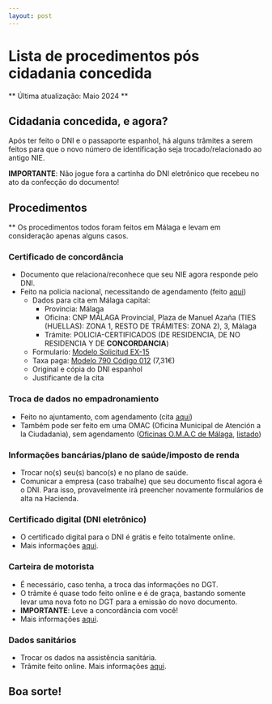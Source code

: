 ```yaml
---
layout: post
---
```

# Lista de procedimentos pós cidadania concedida

** Última atualização: Maio 2024 **

## Cidadania concedida, e agora?

Após ter feito o DNI e o passaporte espanhol, há alguns trâmites a serem feitos para que o novo número de identificação seja trocado/relacionado ao antigo NIE.

**IMPORTANTE**: Não jogue fora a cartinha do DNI eletrônico que recebeu no ato da confecção do documento!


## Procedimentos

** Os procedimentos todos foram feitos em Málaga e levam em consideração apenas alguns casos.

### Certificado de concordância

- Documento que relaciona/reconhece que seu NIE agora responde pelo DNI. 
- Feito na policia nacional, necessitando de agendamento (feito [aqui](https://icp.administracionelectronica.gob.es/icpco/citar?p=29&locale=es))
  - Dados para cita em Málaga capital:
    - Provincia: Málaga
    - Oficina: CNP MÁLAGA Provincial, Plaza de Manuel Azaña (TIES (HUELLAS): ZONA 1, RESTO DE TRÁMITES: ZONA 2), 3, Málaga
    - Trámite: POLICIA-CERTIFICADOS (DE RESIDENCIA, DE NO RESIDENCIA Y DE **CONCORDANCIA**)
  - Formulario: [Modelo Solicitud EX-15](https://www.inclusion.gob.es/web/migraciones/informacion-util/modelos-de-solicitud)
  - Taxa paga: [Modelo 790 Código 012](https://sede.policia.gob.es:38089/Tasa790_012/) (7,31€)
  - Original e cópia do DNI espanhol
  - Justificante de la cita

### Troca de dados no empadronamiento

- Feito no ajuntamento, com agendamento (cita [aqui](https://sede.malaga.eu/es/tramitacion/tramites-destacados/detalle-del-tramite/index.html?id=103&tipoVO=5))
- Também pode ser feito em uma OMAC (Oficina Municipal de Atención a la Ciudadania), sem agendamento ([Oficinas O.M.A.C de Málaga](https://saic.malaga.eu/oficinas-o.m.a.c./), [listado](https://www.malaga.eu/la-ciudad/instalaciones-y-espacios/index.html?idCtEsp=CT51&idDistrito=&texto=OMAC&param1=0))

### Informações bancárias/plano de saúde/imposto de renda

- Trocar no(s) seu(s) banco(s) e no plano de saúde.
- Comunicar a empresa (caso trabalhe) que seu documento fiscal agora é o DNI. Para isso, provavelmente irá preencher novamente formulários de alta na Hacienda.

### Certificado digital (DNI eletrônico)

- O certificado digital para o DNI é grátis e feito totalmente online.
- Mais informações [aqui](https://www.sede.fnmt.gob.es/en/certificados/persona-fisica/obtener-certificado-con-dnie).

### Carteira de motorista

- É necessário, caso tenha, a troca das informações no DGT.
- O trâmite é quase todo feito online e é de graça, bastando somente levar uma nova foto no DGT para a emissão do novo documento.
- **IMPORTANTE**: Leve a concordância com você!
- Mais informações [aqui](https://sede.dgt.gob.es/es/permisos-de-conducir/obtencion-y-gestion-de-permisos/duplicado-de-permisos-por-cambio-de-datos/).

### Dados sanitários

- Trocar os dados na assistência sanitária.
- Trâmite feito online. Mais informações [aqui](https://portal.seg-social.gob.es/wps/portal/importass/importass?1dmy&urile=wcm%3Apath%3A/wps/wcm/connect/importass/importass_contenidos/solicitudes/enviar).


## Boa sorte!
